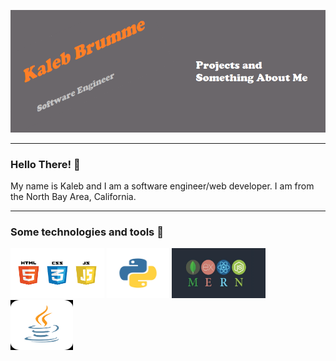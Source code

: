 ![](icons/banner.png)

<hr/>

<h3>Hello There! 👋</h3>
<p>
  My name is Kaleb and I am a software engineer/web developer. I am from the North Bay Area, California.
</p>

<hr/>

<h3>Some technologies and tools 🔧</h3>


<img src="icons/html_js_css.png" width="150px" height="80px"/> <img src="icons/python.png" width="100px" height="80px"/>
<img src="icons/mern.png" width="150px" height="80px"/>
<img src="icons/java.png" width="100px" height="80px"/>

